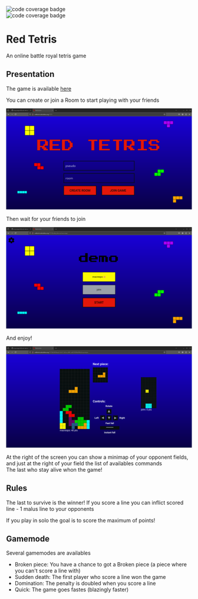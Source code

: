 ![code coverage badge](https://github.com/macrespo42/red-tetris/actions/workflows/ci_client.yml/badge.svg)  
![code coverage badge](https://github.com/macrespo42/red-tetris/actions/workflows/ci_server.yml/badge.svg)

# Red Tetris

An online battle royal tetris game

## Presentation

The game is available [here](http://redtetris.duckdns.org:5173/)

You can create or join a Room to start playing with your friends

![homepage](./screenshot/homepage.png)

Then wait for your friends to join

![lobby](./screenshot/loby.png)

And enjoy!

![game](./screenshot/game.png)

At the right of the screen you can show a minimap of your opponent fields, and just at the right of your field the list of availables commands  
The last who stay alive whon the game!

## Rules

The last to survive is the winner!
If you score a line you can inflict scored line - 1 malus line to your opponents

If you play in solo the goal is to score the maximum of points!

## Gamemode

Several gamemodes are availables

- Broken piece: You have a chance to got a Broken piece (a piece where you can't score a line with)
- Sudden death: The first player who score a line won the game
- Domination: The penalty is doubled when you score a line
- Quick: The game goes fastes (blazingly faster)
